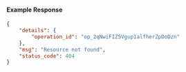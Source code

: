 <!-- Code generated for API Clients. DO NOT EDIT. -->

#### Example Response

```json
{
	"details": {
		"operation_id": "op_2qNwiFIZ5Vgup1alfherZpDoDzn"
	},
	"msg": "Resource not found",
	"status_code": 404
}
```
